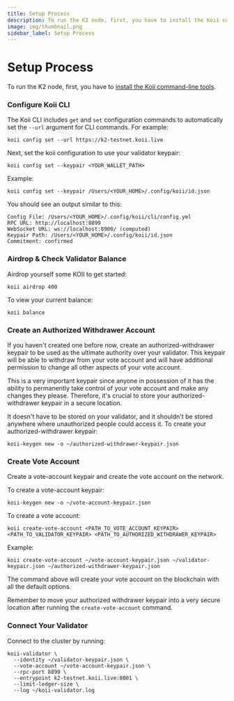 ```yaml
---
title: Setup Process
description: To run the K2 node, first, you have to install the Koii command-line tools
image: img/thumbnail.png
sidebar_label: Setup Process
---
```


# Setup Process

To run the K2 node, first, you have to [install the Koii command-line tools](../../microservices-and-tasks/task-development-guide/task-development-flow/koii-cli).

### Configure Koii CLI

The Koii CLI includes `get` and `set` configuration commands to automatically set the `--url` argument for CLI commands. For example:

```
koii config set --url https://k2-testnet.koii.live
```

Next, set the koii configuration to use your validator keypair:

```
koii config set --keypair <YOUR_WALLET_PATH>
```

Example:

```
koii config set --keypair /Users/<YOUR_HOME>/.config/koii/id.json
```

You should see an output similar to this:

```
Config File: /Users/<YOUR_HOME>/.config/koii/cli/config.yml
RPC URL: http://localhost:8899
WebSocket URL: ws://localhost:8900/ (computed)
Keypair Path: /Users/<YOUR_HOME>/.config/koii/id.json
Commitment: confirmed
```

### Airdrop & Check Validator Balance

Airdrop yourself some KOII to get started:

```
koii airdrop 400
```

To view your current balance:

```
koii balance
```

### Create an Authorized Withdrawer Account

If you haven't created one before now, create an authorized-withdrawer keypair to be used as the ultimate authority over your validator. This keypair will be able to withdraw from your vote account and will have additional permission to change all other aspects of your vote account.&#x20;

This is a very important keypair since anyone in possession of it has the ability to permanently take control of your vote account and make any changes they please. Therefore, it's crucial to store your authorized-withdrawer keypair in a secure location.

It doesn't have to be stored on your validator, and it shouldn't be stored anywhere where unauthorized people could access it. To create your authorized-withdrawer keypair:

```
koii-keygen new -o ~/authorized-withdrawer-keypair.json
```

### Create Vote Account

Create a vote-account keypair and create the vote account on the network.&#x20;

To create a vote-account keypair:

```
koii-keygen new -o ~/vote-account-keypair.json
```

To create a vote account:

```
koii create-vote-account <PATH_TO_VOTE_ACCOUNT_KEYPAIR> <PATH_TO_VALIDATOR_KEYPAIR> <PATH_TO_AUTHORIZED_WITHDRAWER_KEYPAIR>
```

Example:

```
koii create-vote-account ~/vote-account-keypair.json ~/validator-keypair.json ~/authorized-withdrawer-keypair.json
```

The command above will create your vote account on the blockchain with all the default options.

Remember to move your authorized withdrawer keypair into a very secure location after running the `create-vote-account` command.

### Connect Your Validator

Connect to the cluster by running:

```
koii-validator \
  --identity ~/validator-keypair.json \
  --vote-account ~/vote-account-keypair.json \
  --rpc-port 8899 \
  --entrypoint k2-testnet.koii.live:8001 \
  --limit-ledger-size \
  --log ~/koii-validator.log
```
